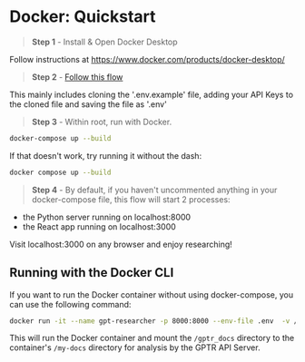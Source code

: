 # Docker: Quickstart

> **Step 1** - Install & Open Docker Desktop

Follow instructions at https://www.docker.com/products/docker-desktop/


> **Step 2** - [Follow this flow](https://www.youtube.com/watch?v=x1gKFt_6Us4)

This mainly includes cloning the '.env.example' file, adding your API Keys to the cloned file and saving the file as '.env'

> **Step 3** - Within root, run with Docker.

```bash
docker-compose up --build
```

If that doesn't work, try running it without the dash:
```bash
docker compose up --build
```

> **Step 4** - By default, if you haven't uncommented anything in your docker-compose file, this flow will start 2 processes:
 - the Python server running on localhost:8000
 - the React app running on localhost:3000

Visit localhost:3000 on any browser and enjoy researching!


## Running with the Docker CLI

If you want to run the Docker container without using docker-compose, you can use the following command:

```bash
docker run -it --name gpt-researcher -p 8000:8000 --env-file .env  -v /absolute/path/to/gptr_docs:/my-docs  gpt-researcher
```

This will run the Docker container and mount the `/gptr_docs` directory to the container's `/my-docs` directory for analysis by the GPTR API Server.